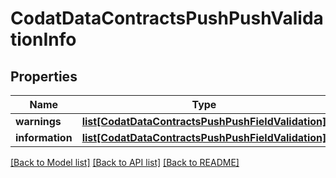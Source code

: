 # CodatDataContractsPushPushValidationInfo

## Properties
Name | Type | Description | Notes
------------ | ------------- | ------------- | -------------
**warnings** | [**list[CodatDataContractsPushPushFieldValidation]**](CodatDataContractsPushPushFieldValidation.md) |  | [optional] 
**information** | [**list[CodatDataContractsPushPushFieldValidation]**](CodatDataContractsPushPushFieldValidation.md) |  | [optional] 

[[Back to Model list]](../README.md#documentation-for-models) [[Back to API list]](../README.md#documentation-for-api-endpoints) [[Back to README]](../README.md)

